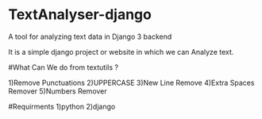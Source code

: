 # TextAnalyser-django

A tool for analyzing text data in Django 3 backend

It is a simple django project or website in which we can Analyze text.

#What Can We do from textutils ?

1)Remove Punctuations
2)UPPERCASE
3)New Line Remove
4)Extra Spaces Remover
5)Numbers Remover


#Requirments
1)python
2)django
